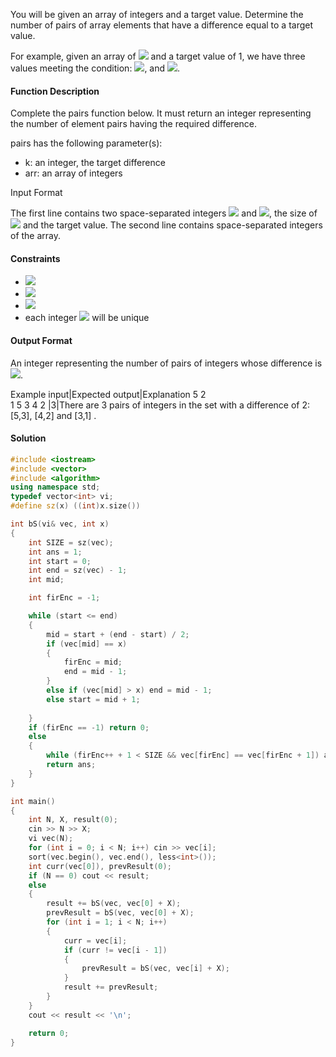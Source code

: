 You will be given an array of integers and a target value. Determine the number of pairs of array elements that have a difference equal to a target value.

For example, given an array of <img src="https://latex.codecogs.com/svg.latex?\Large&space;[1,2,3,4]"> and a target value of 1, we have three values meeting the condition: <img src="https://latex.codecogs.com/svg.latex?\Large&space;2-1=1,3-2=1">, and <img src="https://latex.codecogs.com/svg.latex?\Large&space;4-3=1">.

#### Function Description

Complete the pairs function below. It must return an integer representing the number of element pairs having the required difference.

pairs has the following parameter(s):

- k: an integer, the target difference
- arr: an array of integers

Input Format

The first line contains two space-separated integers <img src="https://latex.codecogs.com/svg.latex?\Large&space;n"> and <img src="https://latex.codecogs.com/svg.latex?\Large&space;k">, the size of <img src="https://latex.codecogs.com/svg.latex?\Large&space;arr"> and the target value.
The second line contains space-separated integers of the array.

#### Constraints
- <img src="https://latex.codecogs.com/svg.latex?\Large&space;2\le{n}\le{10^5}">
- <img src="https://latex.codecogs.com/svg.latex?\Large&space;0<k<10^9">
- <img src="https://latex.codecogs.com/svg.latex?\Large&space;0<arr[i]<2^{31}-1">
- each integer <img src="https://latex.codecogs.com/svg.latex?\Large&space;arr[i]"> will be unique

#### Output Format

An integer representing the number of pairs of integers whose difference is <img src="https://latex.codecogs.com/svg.latex?\Large&space;k">.

Example input|Expected output|Explanation
5 2  <br>1 5 3 4 2 |3|There are 3 pairs of integers in the set with a difference of 2: [5,3], [4,2] and [3,1] .

#### Solution
```cpp
#include <iostream>
#include <vector>
#include <algorithm>
using namespace std;
typedef vector<int> vi;
#define sz(x) ((int)x.size())

int bS(vi& vec, int x)
{
	int SIZE = sz(vec);
	int ans = 1;
	int start = 0;
	int end = sz(vec) - 1;
	int mid;

	int firEnc = -1;

	while (start <= end)
	{
		mid = start + (end - start) / 2;
		if (vec[mid] == x)
		{
			firEnc = mid;
			end = mid - 1;
		}
		else if (vec[mid] > x) end = mid - 1;		
		else start = mid + 1;
		
	}
	if (firEnc == -1) return 0;	
	else
	{
		while (firEnc++ + 1 < SIZE && vec[firEnc] == vec[firEnc + 1]) ans++;			
		return ans;
	}
}

int main()
{
	int N, X, result(0);
	cin >> N >> X;
	vi vec(N);
	for (int i = 0; i < N; i++) cin >> vec[i];
	sort(vec.begin(), vec.end(), less<int>());
	int curr(vec[0]), prevResult(0);
	if (N == 0) cout << result;	
	else
	{
		result += bS(vec, vec[0] + X);
		prevResult = bS(vec, vec[0] + X);
		for (int i = 1; i < N; i++)
		{
			curr = vec[i];
			if (curr != vec[i - 1])
			{
				prevResult = bS(vec, vec[i] + X);
			}			
			result += prevResult;
		}
	}
	cout << result << '\n';

	return 0;
}
```
